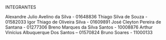 INTEGRANTES

Alexandre Julio Avelino da Silva - 01648836
Thiago Silva de Souza - 01582033
Igor Thiago de Oliveira Silva - 01609891
José Cleyton Pereira de Santana - 01277306
Breno Marques da Silva Santos - 10008876
Arthur Vinícius Albuquerque Dos Santos – 01570824
Bruno Soares - 11000133
